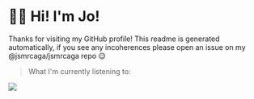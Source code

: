 

# 👋🏼 Hi! I'm Jo!

Thanks for visiting my GitHub profile! This readme is generated automatically, if you see any incoherences please open an issue on my @jsmrcaga/jsmrcaga repo 😉

> What I'm currently listening to:

<img  src="https://0v23gxo0l1.execute-api.eu-west-3.amazonaws.com/default/spotify.svg"/>